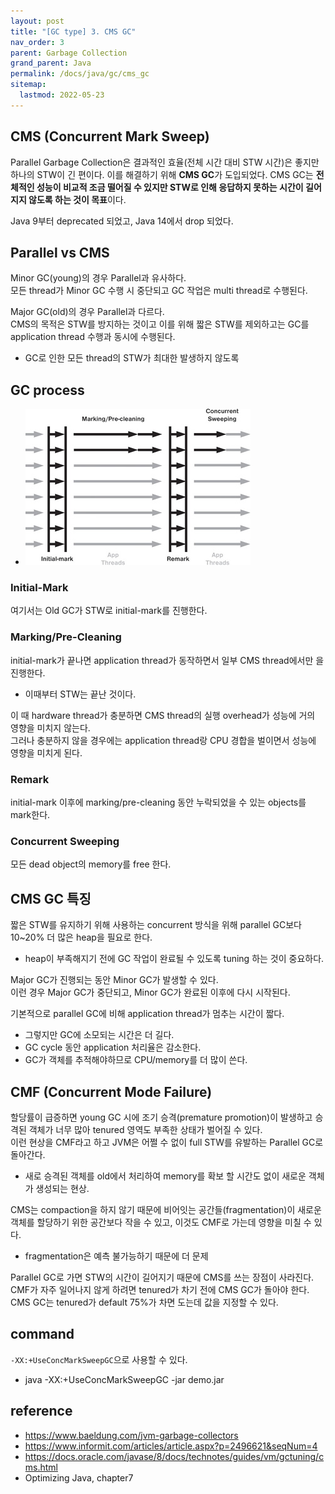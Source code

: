 ```yaml
---
layout: post
title: "[GC type] 3. CMS GC"
nav_order: 3
parent: Garbage Collection
grand_parent: Java
permalink: /docs/java/gc/cms_gc
sitemap:
  lastmod: 2022-05-23
---
```


## CMS (Concurrent Mark Sweep)

Parallel Garbage Collection은 결과적인 효율(전체 시간 대비 STW 시간)은 좋지만 하나의 STW이 긴 편이다.
이를 해결하기 위해 **CMS GC**가 도입되었다.
CMS GC는 **전체적인 성능이 비교적 조금 떨어질 수 있지만 STW로 인해 응답하지 못하는 시간이 길어지지 않도록 하는 것이 목표**이다.

Java 9부터 deprecated 되었고, Java 14에서 drop 되었다.


## Parallel vs CMS

Minor GC(young)의 경우 Parallel과 유사하다.  
모든 thread가 Minor GC 수행 시 중단되고 GC 작업은 multi thread로 수행된다.  

Major GC(old)의 경우 Parallel과 다르다.  
CMS의 목적은 STW를 방지하는 것이고 이를 위해 짧은 STW를 제외하고는 GC를 application thread 수행과 동시에 수행된다.  
- GC로 인한 모든 thread의 STW가 최대한 발생하지 않도록


## GC process

- ![cms](/images/post/java/gc/cms.jpg)

### Initial-Mark

여기서는 Old GC가 STW로 initial-mark를 진행한다.

### Marking/Pre-Cleaning

initial-mark가 끝나면 application thread가 동작하면서 일부 CMS thread에서만 을 진행한다.  
- 이때부터 STW는 끝난 것이다.

이 때 hardware thread가 충분하면 CMS thread의 실행 overhead가 성능에 거의 영향을 미치지 않는다.  
그러나 충분하지 않을 경우에는 application thread랑 CPU 경합을 벌이면서 성능에 영향을 미치게 된다.  

### Remark

initial-mark 이후에 marking/pre-cleaning 동안 누락되었을 수 있는 objects를 mark한다.  

### Concurrent Sweeping

모든 dead object의 memory를 free 한다.


## CMS GC 특징

짧은 STW를 유지하기 위해 사용하는 concurrent 방식을 위해 parallel GC보다 10~20% 더 많은 heap을 필요로 한다.
- heap이 부족해지기 전에 GC 작업이 완료될 수 있도록 tuning 하는 것이 중요하다.

Major GC가 진행되는 동안 Minor GC가 발생할 수 있다.    
이런 경우 Major GC가 중단되고, Minor GC가 완료된 이후에 다시 시작된다.

기본적으로 parallel GC에 비해 application thread가 멈추는 시간이 짧다.  
- 그렇지만 GC에 소모되는 시간은 더 길다.
- GC cycle 동안 application 처리율은 감소한다.
- GC가 객체를 추적해야하므로 CPU/memory를 더 많이 쓴다.

## CMF (Concurrent Mode Failure)

할당률이 급증하면 young GC 시에 조기 승격(premature promotion)이 발생하고 승격된 객체가 너무 많아 tenured 영역도 부족한 상태가 벌어질 수 있다.  
이런 현상을 CMF라고 하고 JVM은 어쩔 수 없이 full STW를 유발하는 Parallel GC로 돌아간다.  
- 새로 승격된 객체를 old에서 처리하여 memory를 확보 할 시간도 없이 새로운 객체가 생성되는 현상.

CMS는 compaction을 하지 않기 때문에 비어잇는 공간들(fragmentation)이 새로운 객체를 할당하기 위한 공간보다 작을 수 있고, 이것도 CMF로 가는데 영향을 미칠 수 있다.
- fragmentation은 예측 불가능하기 때문에 더 문제

Parallel GC로 가면 STW의 시간이 길어지기 때문에 CMS를 쓰는 장점이 사라진다.  
CMF가 자주 일어나지 않게 하려면 tenured가 차기 전에 CMS GC가 돌아야 한다.  
CMS GC는 tenured가 default 75%가 차면 도는데 값을 지정할 수 있다.

## command

`-XX:+UseConcMarkSweepGC`으로 사용할 수 있다.
- java -XX:+UseConcMarkSweepGC -jar demo.jar

## reference

- https://www.baeldung.com/jvm-garbage-collectors
- https://www.informit.com/articles/article.aspx?p=2496621&seqNum=4
- https://docs.oracle.com/javase/8/docs/technotes/guides/vm/gctuning/cms.html
- Optimizing Java, chapter7
